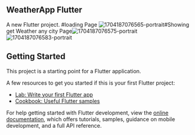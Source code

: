## WeatherApp Flutter

A new Flutter project.
#loading Page
![1704187076565-portrait](https://github.com/Virang007/WeatherApp/assets/104147123/e41d58e4-7d18-4c87-9059-1e4ad1b23152)#Showing get Weather any city Page![1704187076575-portrait](https://github.com/Virang007/WeatherApp/assets/104147123/1296ba22-f432-4a45-9ccd-e899616a88a2)![1704187076583-portrait](https://github.com/Virang007/WeatherApp/assets/104147123/4bdfa8d6-9f73-491f-b065-64e4188e1721)


## Getting Started

This project is a starting point for a Flutter application.

A few resources to get you started if this is your first Flutter project:

- [Lab: Write your first Flutter app](https://docs.flutter.dev/get-started/codelab)
- [Cookbook: Useful Flutter samples](https://docs.flutter.dev/cookbook)

For help getting started with Flutter development, view the
[online documentation](https://docs.flutter.dev/), which offers tutorials,
samples, guidance on mobile development, and a full API reference.
